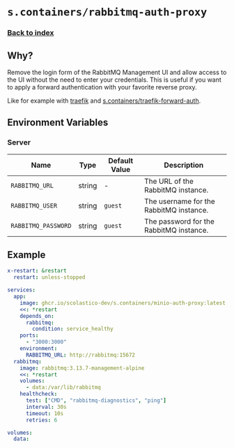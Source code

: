 # `s.containers/rabbitmq-auth-proxy`

### [Back to index](../../README.md)

## Why?

Remove the login form of the RabbitMQ Management UI and allow access to the UI without the need to enter your credentials.
This is useful if you want to apply a forward authentication with your favorite reverse proxy.

Like for example with [traefik](https://doc.traefik.io/traefik/middlewares/forwardauth/)
and [s.containers/traefik-forward-auth](../traefik-forward-auth/README.md).

## Environment Variables

### Server

| Name                      | Type    | Default Value | Description                                                    |
|---------------------------|---------|---------------|----------------------------------------------------------------|
| `RABBITMQ_URL`            | string  | -             | The URL of the RabbitMQ instance.                               |
| `RABBITMQ_USER`           | string  | `guest`       | The username for the RabbitMQ instance.                         |
| `RABBITMQ_PASSWORD`       | string  | `guest`       | The password for the RabbitMQ instance.                         |

## Example

```yaml
x-restart: &restart
  restart: unless-stopped

services:
  app:
    image: ghcr.io/scolastico-dev/s.containers/minio-auth-proxy:latest
    <<: *restart
    depends_on:
      rabbitmq:
        condition: service_healthy
    ports:
      - "3000:3000"
    environment:
      RABBITMQ_URL: http://rabbitmq:15672
  rabbitmq:
    image: rabbitmq:3.13.7-management-alpine
    <<: *restart
    volumes:
      - data:/var/lib/rabbitmq
    healthcheck:
      test: ["CMD", "rabbitmq-diagnostics", "ping"]
      interval: 30s
      timeout: 10s
      retries: 6

volumes:
  data:
```
